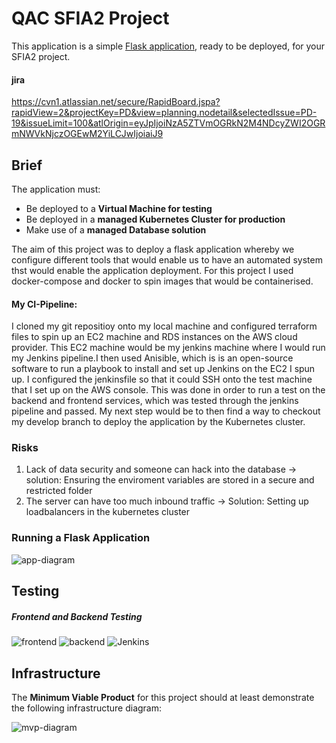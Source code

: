 # QAC SFIA2 Project

This application is a simple [Flask application](https://flask.palletsprojects.com/en/1.1.x/quickstart/#a-minimal-application), ready to be deployed, for your SFIA2 project.

#### jira
https://cvn1.atlassian.net/secure/RapidBoard.jspa?rapidView=2&projectKey=PD&view=planning.nodetail&selectedIssue=PD-19&issueLimit=100&atlOrigin=eyJpIjoiNzA5ZTVmOGRkN2M4NDcyZWI2OGRmNWVkNjczOGEwM2YiLCJwIjoiaiJ9

## Brief

The application must:

- Be deployed to a **Virtual Machine for testing**
- Be deployed in a **managed Kubernetes Cluster for production**
- Make use of a **managed Database solution**

The aim of this project was to deploy a flask application whereby we configure different tools that would enable us to have an automated system thst would enable the application deployment. For this project I used docker-compose and docker to spin images that would be containerised. 

#### My CI-Pipeline: 
I cloned my git repositioy onto my local machine and configured terraform files to spin up an EC2 machine and RDS instances on the AWS cloud provider. This EC2 machine would be my jenkins machine where I would run my Jenkins pipeline.I then used Anisible, which is is an open-source software to run a playbook to install and set up Jenkins on the EC2 I spun up. I configured the jenkinsfile so that it could SSH onto the test machine that I set up on the AWS console. This was done in order to run a test on the backend and frontend services, which was tested through the jenkins pipeline and passed. My next step would be to then find a way to checkout my develop branch to deploy the application by the Kubernetes cluster.

### Risks
1. Lack of data security and someone can hack into the database -> solution: Ensuring the enviroment variables are stored in a secure and restricted folder
2. The server can have too much inbound traffic -> Solution: Setting up loadbalancers in the kubernetes cluster


### Running a Flask Application

![app-diagram](https://i.imgur.com/wnbDazy.png)

## Testing

##### *Frontend and Backend Testing*

![frontend](https://user-images.githubusercontent.com/67292767/95806474-a63ad780-0cff-11eb-9bbc-99e037ca553a.png)
![backend](https://user-images.githubusercontent.com/67292767/95806467-a20eba00-0cff-11eb-9d7a-c0a423fab09f.png)
![Jenkins](https://user-images.githubusercontent.com/67292767/95808380-3da22980-0d04-11eb-9427-13d3955ff4cb.png)

## Infrastructure

The **Minimum Viable Product** for this project should at least demonstrate the following infrastructure diagram:

![mvp-diagram](https://i.imgur.com/i5qfOas.png)
